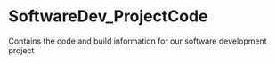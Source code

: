 # SoftwareDev_ProjectCode
Contains the code and build information for our software development project
